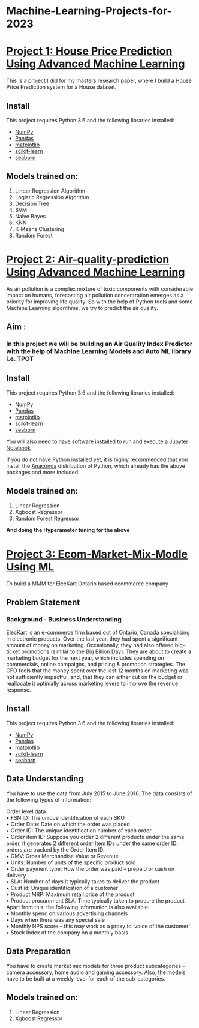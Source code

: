 # Machine-Learning-Projects-for-2023

# [Project 1: House Price Prediction Using Advanced Machine Learning](https://github.com/sbsahane12/Machine-Learning-Projects-for-2023.git)
This is a project I did for my masters research paper, where I build a House Price Prediction system for a House dataset.
## Install
This project requires Python 3.6 and the following libraries installed:
- [NumPy](http://www.numpy.org/)
- [Pandas](http://pandas.pydata.org)
- [matplotlib](http://matplotlib.org/)
- [scikit-learn](http://scikit-learn.org/stable/)
- [seaborn](https://seaborn.pydata.org/)

## Models trained on: 
1. Linear Regression Algorithm 
2. Logistic Regression Algorithm 
3. Decision Tree
4. SVM
5. Naïve Bayes
6. KNN
7. K-Means Clustering
8. Random Forest

# [Project 2: Air-quality-prediction Using Advanced Machine Learning](https://github.com/sbsahane12/Machine-Learning-Projects-for-2023.git) 
As air pollution is a complex mixture of toxic components with considerable impact on humans, forecasting air pollution concentration emerges as a priority for improving life quality. So with the help of Python tools and some Machine Learning algorithms, we try to predict the air quality. 

## Aim :
### In this project we will be building an Air Quality Index Predictor with the help of Machine Learning Models and Auto ML library i.e. TPOT

## Install
This project requires Python 3.6 and the following libraries installed:
- [NumPy](http://www.numpy.org/)
- [Pandas](http://pandas.pydata.org)
- [matplotlib](http://matplotlib.org/)
- [scikit-learn](http://scikit-learn.org/stable/)
- [seaborn](https://seaborn.pydata.org/)

You will also need to have software installed to run and execute a [Jupyter Notebook](http://ipython.org/notebook.html)

If you do not have Python installed yet, it is highly recommended that you install the [Anaconda](http://continuum.io/downloads) distribution of Python, which already has the above packages and more included.


## Models trained on: 
1. Linear Regression
2. Xgboost Regressor
3. Random Forest Regressor

****And doing the Hyperameter tuning for the above****

# [Project  3: Ecom-Market-Mix-Modle Using ML](https://github.com/sbsahane12/Machine-Learning-Projects-for-2023.git) 
To build a MMM for ElecKart Ontario based ecommerce company
## Problem Statement  
### Background  - Business Understanding   
ElecKart is an e-commerce firm based out of Ontario, Canada specialising in electronic products. Over the last year, they had spent a significant amount of money on marketing. Occasionally, they had also offered big-ticket promotions (similar to the Big Billion Day). They are about to create a marketing budget for the next year, which includes spending on commercials, online campaigns, and pricing & promotion strategies. The CFO feels that the money spent over the last 12 months on marketing was not sufficiently impactful, and, that they can either cut on the budget or reallocate it optimally across marketing levers to improve the revenue response.  
## Install
This project requires Python 3.6 and the following libraries installed:
- [NumPy](http://www.numpy.org/)
- [Pandas](http://pandas.pydata.org)
- [matplotlib](http://matplotlib.org/)
- [scikit-learn](http://scikit-learn.org/stable/)
- [seaborn](https://seaborn.pydata.org/)
## Data Understanding
You have to use the data from July 2015 to June 2016. The data consists of the following types of information:  
   
Order level data  
•	FSN ID: The unique identification of each SKU  
•	Order Date: Date on which the order was placed  
•	Order ID: The unique identification number of each order  
•	Order item ID: Suppose you order 2 different products under the same order, it generates 2 different order Item IDs under the same order ID; orders are tracked by the Order Item ID.  
•	GMV: Gross Merchandise Value or Revenue  
•	Units: Number of units of the specific product sold  
•	Order payment type: How the order was paid – prepaid or cash on delivery  
•	SLA: Number of days it typically takes to deliver the product  
•	Cust id: Unique identification of a customer  
•	Product MRP: Maximum retail price of the product  
•	Product procurement SLA: Time typically taken to procure the product  
Apart from this, the following information is also available:  
•	Monthly spend on various advertising channels  
•	Days when there was any special sale  
•	Monthly NPS score – this may work as a proxy to ‘voice of the customer’  
•	Stock Index of the company on a monthly basis   

## Data Preparation  
You have to create market mix models for three product subcategories  - camera accessory, home audio and gaming accessory. Also, the models have to be built at a weekly level for each of the sub-categories.  
## Models trained on: 
1. Linear Regression
2. Xgboost Regressor
